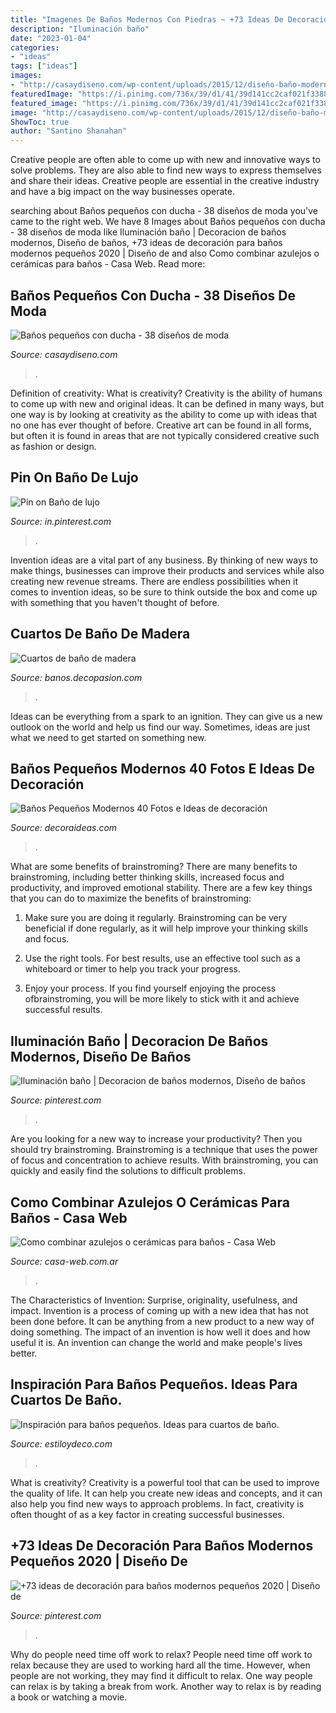 ```yaml
---
title: "Imagenes De Baños Modernos Con Piedras ~ +73 Ideas De Decoración Para Baños Modernos Pequeños 2020"
description: "Iluminación baño"
date: "2023-01-04"
categories:
- "ideas"
tags: ["ideas"]
images:
- "http://casaydiseno.com/wp-content/uploads/2015/12/diseño-baño-moderno-ducha.jpg"
featuredImage: "https://i.pinimg.com/736x/39/d1/41/39d141cc2caf021f3388b93ffe2e8e9f.jpg"
featured_image: "https://i.pinimg.com/736x/39/d1/41/39d141cc2caf021f3388b93ffe2e8e9f.jpg"
image: "http://casaydiseno.com/wp-content/uploads/2015/12/diseño-baño-moderno-ducha.jpg"
ShowToc: true
author: "Santino Shanahan"
---
```



Creative people are often able to come up with new and innovative ways to solve problems. They are also able to find new ways to express themselves and share their ideas. Creative people are essential in the creative industry and have a big impact on the way businesses operate.

	

		
searching about Baños pequeños con ducha - 38 diseños de moda you've came to the right web. We have 8 Images about Baños pequeños con ducha - 38 diseños de moda like Iluminación baño | Decoracion de baños modernos, Diseño de baños, +73 ideas de decoración para baños modernos pequeños 2020 | Diseño de and also Como combinar azulejos o cerámicas para baños - Casa Web. Read more:
		
    
## Baños Pequeños Con Ducha - 38 Diseños De Moda

<img loading=lazy src="http://casaydiseno.com/wp-content/uploads/2015/12/diseño-baño-moderno-ducha.jpg" onerror="this.onerror=null;this.src='https://tse4.mm.bing.net/th?id=OIP.peiODeu4on3ls_mEbNNG_AHaJ3&amp;pid=15.1';" alt="Baños pequeños con ducha - 38 diseños de moda">

_Source: casaydiseno.com_

>. 

	

Definition of creativity: What is creativity?
Creativity is the ability of humans to come up with new and original ideas. It can be defined in many ways, but one way is by looking at creativity as the ability to come up with ideas that no one has ever thought of before. Creative art can be found in all forms, but often it is found in areas that are not typically considered creative such as fashion or design.

    
## Pin On Baño De Lujo

<img loading=lazy src="https://i.pinimg.com/736x/39/d1/41/39d141cc2caf021f3388b93ffe2e8e9f.jpg" onerror="this.onerror=null;this.src='https://tse2.mm.bing.net/th?id=OIP.vcFQINUzu5XalNtnBD8haQHaLH&amp;pid=15.1';" alt="Pin on Baño de lujo">

_Source: in.pinterest.com_

>. 

	

Invention ideas are a vital part of any business. By thinking of new ways to make things, businesses can improve their products and services while also creating new revenue streams. There are endless possibilities when it comes to invention ideas, so be sure to think outside the box and come up with something that you haven't thought of before.

    
## Cuartos De Baño De Madera

<img loading=lazy src="http://banos.decopasion.com/Imagenes/cuartos-de-bano-de-madera.jpg" onerror="this.onerror=null;this.src='https://tse1.mm.bing.net/th?id=OIP.eogkBajVarVyJGAQ9soF1gHaE_&amp;pid=15.1';" alt="Cuartos de baño de madera">

_Source: banos.decopasion.com_

>. 

	

Ideas can be everything from a spark to an ignition. They can give us a new outlook on the world and help us find our way. Sometimes, ideas are just what we need to get started on something new.

    
## Baños Pequeños Modernos 40 Fotos E Ideas De Decoración

<img loading=lazy src="http://decoraideas.com/wp-content/uploads/2016/08/002-2.jpg" onerror="this.onerror=null;this.src='https://tse4.mm.bing.net/th?id=OIP.Lj1Lb956IFh_S_Pq7Ff_4AHaLF&amp;pid=15.1';" alt="Baños Pequeños Modernos 40 Fotos e Ideas de decoración">

_Source: decoraideas.com_

>. 

	

What are some benefits of brainstroming?
There are many benefits to brainstroming, including better thinking skills, increased focus and productivity, and improved emotional stability. There are a few key things that you can do to maximize the benefits of brainstroming:
1. Make sure you are doing it regularly. Brainstroming can be very beneficial if done regularly, as it will help improve your thinking skills and focus.

2. Use the right tools. For best results, use an effective tool such as a whiteboard or timer to help you track your progress.

3. Enjoy your process. If you find yourself enjoying the process ofbrainstroming, you will be more likely to stick with it and achieve successful results.

    
## Iluminación Baño | Decoracion De Baños Modernos, Diseño De Baños

<img loading=lazy src="https://i.pinimg.com/736x/60/97/d2/6097d22f63d539476c5c99146033c15b.jpg" onerror="this.onerror=null;this.src='https://tse4.mm.bing.net/th?id=OIP.DETUH_KxYdfvwfVH4pHfagHaNK&amp;pid=15.1';" alt="Iluminación baño | Decoracion de baños modernos, Diseño de baños">

_Source: pinterest.com_

>. 

	

Are you looking for a new way to increase your productivity? Then you should try brainstroming. Brainstroming is a technique that uses the power of focus and concentration to achieve results. With brainstroming, you can quickly and easily find the solutions to difficult problems.

    
## Como Combinar Azulejos O Cerámicas Para Baños - Casa Web

<img loading=lazy src="https://casa-web.com.ar/wp-content/uploads/2020/04/baño-con-ceramicas-grises-429x600.jpg" onerror="this.onerror=null;this.src='https://tse2.mm.bing.net/th?id=OIP.fwI8KLXIk8uZ50q8dhpcigAAAA&amp;pid=15.1';" alt="Como combinar azulejos o cerámicas para baños - Casa Web">

_Source: casa-web.com.ar_

>. 

	

The Characteristics of Invention: Surprise, originality, usefulness, and impact.
Invention is a process of coming up with a new idea that has not been done before. It can be anything from a new product to a new way of doing something. The impact of an invention is how well it does and how useful it is. An invention can change the world and make people's lives better.

    
## Inspiración Para Baños Pequeños. Ideas Para Cuartos De Baño.

<img loading=lazy src="http://www.estiloydeco.com/wp-content/uploads/2015/04/inspiracion-para-banos-pequenos-10.jpg" onerror="this.onerror=null;this.src='https://tse4.mm.bing.net/th?id=OIP.CAmyAo3Mxh66HeNvgoG8OgHaLH&amp;pid=15.1';" alt="Inspiración para baños pequeños. Ideas para cuartos de baño.">

_Source: estiloydeco.com_

>. 

	

What is creativity?
Creativity is a powerful tool that can be used to improve the quality of life. It can help you create new ideas and concepts, and it can also help you find new ways to approach problems. In fact, creativity is often thought of as a key factor in creating successful businesses.

    
## +73 Ideas De Decoración Para Baños Modernos Pequeños 2020 | Diseño De

<img loading=lazy src="https://i.pinimg.com/736x/bd/45/00/bd4500a8522a076c7f4b50c2224259b2--small-bathroom-furniture-glass-partition-wall.jpg" onerror="this.onerror=null;this.src='https://tse4.mm.bing.net/th?id=OIP.hcpMlOqnWyaVTuVf1YW2NwHaLb&amp;pid=15.1';" alt="+73 ideas de decoración para baños modernos pequeños 2020 | Diseño de">

_Source: pinterest.com_

>. 

	

Why do people need time off work to relax?
People need time off work to relax because they are used to working hard all the time. However, when people are not working, they may find it difficult to relax. One way people can relax is by taking a break from work. Another way to relax is by reading a book or watching a movie.

